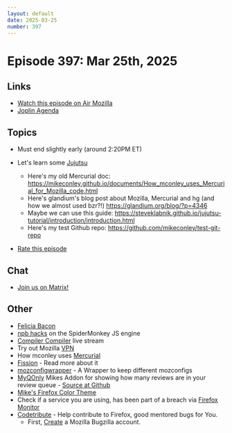 ```yaml
---
layout: default
date: 2025-03-25
number: 397
---
```


# Episode 397: Mar 25th, 2025

## Links
* [Watch this episode on Air Mozilla](https://mzl.la/joy-of-coding-2025-03-25)
* [Joplin Agenda](https://mikeconley.ca/joc/agendas/Episode-0397.html)

## Topics
* Must end slightly early (around 2:20PM ET)
* Let's learn some [Jujutsu](https://jj-vcs.github.io/jj/latest/)
  - Here's my old Mercurial doc: https://mikeconley.github.io/documents/How_mconley_uses_Mercurial_for_Mozilla_code.html
  - Here's glandium's blog post about Mozilla, Mercurial and hg (and how we almost used bzr?!) https://glandium.org/blog/?p=4346
  - Maybe we can use this guide: https://steveklabnik.github.io/jujutsu-tutorial/introduction/introduction.html
  - Here's my test Github repo: https://github.com/mikeconley/test-git-repo

* [Rate this episode](https://forms.gle/9s3tYWn9xdsX6Gmz9)

## Chat
* [Join us on Matrix!](https://matrix.to/#/!enWuAmKDOEEPYejXRk:mozilla.org?via=mozilla.org&via=raim.ist)

## Other
* [Felicia Bacon](https://www.youtube.com/channel/UCMtqVykGztIYmj7OpFf7oeQ/videos)
* [npb hacks](https://www.twitch.tv/BackToTheCode) on the SpiderMonkey JS engine
* [Compiler Compiler](https://www.twitch.tv/codehag) live stream
* Try out Mozilla [VPN](https://vpn.mozilla.org/)
* How mconley uses [Mercurial](https://mikeconley.github.io/documents/How_mconley_uses_Mercurial_for_Mozilla_code)
* [Fission](https://firefox-source-docs.mozilla.org/dom/dom/Fission.html) - Read more about it
* [mozconfigwrapper](https://github.com/ahal/mozconfigwrapper) - A Wrapper to keep different mozconfigs
* [MyQOnly](https://addons.mozilla.org/en-US/firefox/addon/myqonly/) Mikes Addon for showing how many reviews are in your review queue - [Source at Github](https://github.com/mikeconley/myqonly)
* [Mike's Firefox Color Theme](https://addons.mozilla.org/en-US/firefox/addon/electricbluegaloo/)
* Check if a service you are using, has been part of a breach via [Firefox Monitor](https://monitor.firefox.com/breaches)
* [Codetribute](https://codetribute.mozilla.org/) - Help contribute to Firefox, good mentored bugs for You.
  - First, [Create](https://bugzilla.mozilla.org/createaccount.cgi) a Mozilla Bugzilla account.

